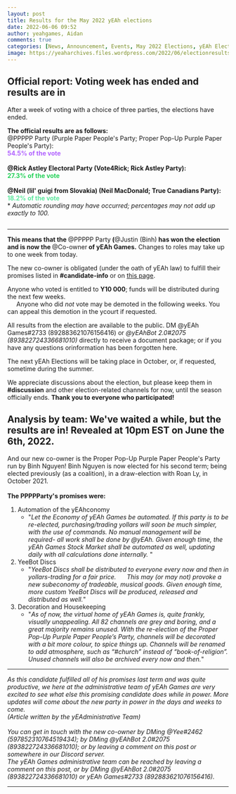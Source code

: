 ```yaml
---
layout: post
title: Results for the May 2022 yEAh elections
date: 2022-06-06 09:52
author: yeahgames, Aidan
comments: true
categories: [News, Announcement, Events, May 2022 Elections, yEAh Elections]
image: https://yeaharchives.files.wordpress.com/2022/06/electionresults-thumb.png
---
```

<!-- wp:heading -->
<h2><strong>Official report: Voting week has ended and results are in</strong></h2>
<!-- /wp:heading -->

<!-- wp:paragraph -->
<p>After a week of voting with a choice of three parties, the elections have ended. </p>
<!-- /wp:paragraph -->

<!-- wp:paragraph -->
<p><strong>The official results are as follows:</strong> <br>@PPPPP Party (Purple Paper People's Party; Proper Pop-Up Purple Paper People's Party): <br><mark style="background-color:rgba(0, 0, 0, 0);color:#b061ff;" class="has-inline-color"><strong>54.5% of the vote</strong> </mark><br><br><strong>@Rick Astley Electoral Party (Vote4Rick; Rick Astley Party): </strong><br><strong><mark style="background-color:rgba(0, 0, 0, 0);color:#24d158;" class="has-inline-color">27.3% of the vote</mark></strong> <br><br><strong>@Neil (lil' guigi from Slovakia) (Neil MacDonald; True Canadians Party): </strong><br><mark style="background-color:rgba(0, 0, 0, 0);color:#5de89e;" class="has-inline-color"><strong>18.2% of the vote</strong> </mark><br>* <em>Automatic rounding may have occurred; percentages may not add up exactly to 100.</em> </p>
<!-- /wp:paragraph -->

<!-- wp:image {"id":528,"sizeSlug":"large","linkDestination":"none"} -->
<figure class="wp-block-image size-large"><img src="https://yeaharchives.files.wordpress.com/2022/06/image-4.png?w=540" alt="" class="wp-image-528" /></figure>
<!-- /wp:image -->

<!-- wp:separator -->
<hr class="wp-block-separator has-alpha-channel-opacity" />
<!-- /wp:separator -->

<!-- wp:paragraph -->
<p><strong>This means that the </strong>@PPPPP Party<strong> (</strong>@Justin (Binh)<strong> has won the election and is now the </strong>@Co-owner<strong> of yEAh Games.</strong> Changes to roles may take up to one week from today. </p>
<!-- /wp:paragraph -->

<!-- wp:paragraph -->
<p>The new co-owner is obligated (under the oath of yEAh law) to fulfill their promises listed in <strong>#candidate-info</strong> or on <a href="https://yeaharchives.wordpress.com/2022/05/30/may-2022-candidates/">this page</a>. </p>
<!-- /wp:paragraph -->

<!-- wp:paragraph -->
<p>Anyone who voted is entitled to <strong>Y10 000</strong>; funds will be distributed during the next few weeks.<br> ⠀⠀Anyone who did <em>not</em> vote may be demoted in the following weeks. You can appeal this demotion in the ycourt if requested. </p>
<!-- /wp:paragraph -->

<!-- wp:paragraph -->
<p>All results from the election are available to the public. DM @yEAh Games#2733 (892883621076156416) or <em>@yEAhBot 2.0#2075 (893822724336681010)</em> directly to receive a document package; or if you have any questions orinformation has been forgotten here. </p>
<!-- /wp:paragraph -->

<!-- wp:paragraph -->
<p>The next yEAh Elections will be taking place in October, or, if requested, sometime during the summer. </p>
<!-- /wp:paragraph -->

<!-- wp:paragraph -->
<p>We appreciate discussions about the election, but please keep them in <strong>#discussion</strong> and other election-related channels for now, until the season officially ends. <strong>Thank you to everyone who participated!</strong></p>
<!-- /wp:paragraph -->

<!-- wp:heading -->
<h2>Analysis by team: We've waited a while, but the results are in! Revealed at 10pm EST on June the 6th, 2022.</h2>
<!-- /wp:heading -->

<!-- wp:paragraph -->
<p>And our new co-owner is the Proper Pop-Up Purple Paper People's Party run by Binh Nguyen! Binh Nguyen is now elected for his second term; being elected previously (as a coalition), in a draw-election with Roan Ly, in October 2021. <br><br><strong>The PPPPParty's promises were:</strong></p>
<!-- /wp:paragraph -->

<!-- wp:list {"ordered":true} -->
<ol><li>Automation of the yEAhconomy<ul><li>"<em>Let the Economy of yEAh Games be automated. If this party is to be re-elected, purchasing/trading yollars will soon be much simpler, with the use of commands.</em>&nbsp;<em>No manual management will be required- all work shall be done by @yEAh.</em>&nbsp;<em>Given enough time, the yEAh Games Stock Market shall be automated as well, updating daily with all calculations done internally.</em>&nbsp;"</li></ul></li><li>YeeBot Discs<ul><li>"<em>YeeBot Discs shall be distributed to everyone every now and then in yollars-trading for a fair price.</em>&nbsp;⠀⠀<em>This may (or may not) provoke a new subeconomy of tradeable, musical goods.</em>&nbsp;<em>Given enough time, more custom YeeBot Discs will be produced, released and distributed as well.</em>"&nbsp;</li></ul></li><li>Decoration and Housekeeping<ul><li>"<em>As of now, the virtual home of yEAh Games is, quite frankly, visually unappealing. All 82 channels are grey and boring, and a great majority remains unused.</em>&nbsp;<em>With the re-election of the Proper Pop-Up Purple Paper People’s Party, channels will be decorated with a bit more colour, to spice things up. Channels will be renamed to add atmosphere, such as “#church” instead of “book-of-religion”. Unused channels will also be archived every now and then.</em>"</li></ul></li></ol>
<!-- /wp:list -->

<!-- wp:separator -->
<hr class="wp-block-separator has-alpha-channel-opacity" />
<!-- /wp:separator -->

<!-- wp:paragraph -->
<p><em>As this candidate fulfilled all of his promises last term and was quite productive, we here at the administrative team of yEAh Games are very excited to see what else this promising candidate does while in power. More updates will come about the new party in power in the days and weeks to come. </em><br><em>(Article written by the yEAdministrative Team)</em><br><br><em>You can get in touch with the new co-owner by DMing @Yee#2462 (597852310764519434); by DMing @yEAhBot 2.0#2075 (893822724336681010); or by leaving a comment on this post or somewhere in our Discord server.<br>The yEAh Games administrative team can be reached by leaving a comment on this post, or by DMing @yEAhBot 2.0#2075 (893822724336681010) or yEAh Games#2733 (892883621076156416).</em></p>
<!-- /wp:paragraph -->

<!-- wp:separator -->
<hr class="wp-block-separator has-alpha-channel-opacity" />
<!-- /wp:separator -->
